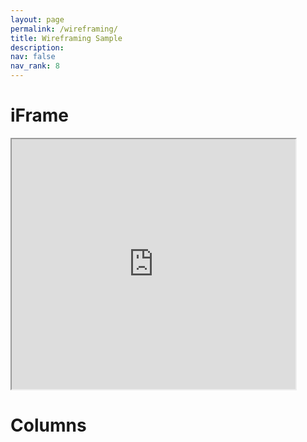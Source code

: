 ```yaml
---
layout: page
permalink: /wireframing/
title: Wireframing Sample
description:
nav: false
nav_rank: 8
---
```


# iFrame
<iframe 
        src="https://lore3581.github.io/da4a-collectionbuilder/item.html?id=da4a007#item-title" 
        width="90%" 
        height="400px"
        title="Collection Builder Integration"
        scrolling="no"></iframe>

# Columns
<br>
<html>
 <head>
    <style>
    {
        box-sizing: border-box;
    }
    
      /* Set additional styling options for the columns*/
    .column {
    float: left;
    width: 50%;
    padding-left: 20px;
    }

    .row:after {
    content: "";
    display: table;
    clear: both;
    }
    </style>
 </head>
 <body>
    <div class="row">
        <div class="column" style="background-color:;">
            <h2>Example</h2>
            <iframe src="https://lore3581.github.io/da4a-collectionbuilder/item.html?id=da4a005#item-title" width="90%" height=400px title="Collection Builder Integration"></iframe>
        </div>
        <div class="column" style="background-color:;">
            <h2>Example 2</h2>
            <iframe src="https://lore3581.github.io/da4a-collectionbuilder/item.html?id=da4a001#item-title" width="90%" height=400px title="Collection Builder Integration"></iframe>
        </div>
    </div>
 </body>
</html>
